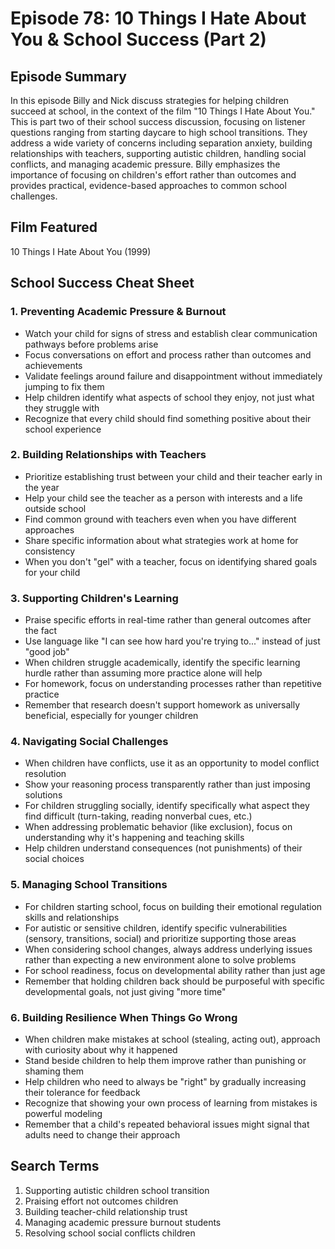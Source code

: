 # Episode 78: 10 Things I Hate About You & School Success (Part 2)

## Episode Summary
In this episode Billy and Nick discuss strategies for helping children succeed at school, in the context of the film "10 Things I Hate About You." This is part two of their school success discussion, focusing on listener questions ranging from starting daycare to high school transitions. They address a wide variety of concerns including separation anxiety, building relationships with teachers, supporting autistic children, handling social conflicts, and managing academic pressure. Billy emphasizes the importance of focusing on children's effort rather than outcomes and provides practical, evidence-based approaches to common school challenges.

## Film Featured
10 Things I Hate About You (1999)

## School Success Cheat Sheet

### 1. Preventing Academic Pressure & Burnout
- Watch your child for signs of stress and establish clear communication pathways before problems arise
- Focus conversations on effort and process rather than outcomes and achievements
- Validate feelings around failure and disappointment without immediately jumping to fix them
- Help children identify what aspects of school they enjoy, not just what they struggle with
- Recognize that every child should find something positive about their school experience

### 2. Building Relationships with Teachers
- Prioritize establishing trust between your child and their teacher early in the year
- Help your child see the teacher as a person with interests and a life outside school
- Find common ground with teachers even when you have different approaches
- Share specific information about what strategies work at home for consistency
- When you don't "gel" with a teacher, focus on identifying shared goals for your child

### 3. Supporting Children's Learning
- Praise specific efforts in real-time rather than general outcomes after the fact
- Use language like "I can see how hard you're trying to..." instead of just "good job"
- When children struggle academically, identify the specific learning hurdle rather than assuming more practice alone will help
- For homework, focus on understanding processes rather than repetitive practice
- Remember that research doesn't support homework as universally beneficial, especially for younger children

### 4. Navigating Social Challenges
- When children have conflicts, use it as an opportunity to model conflict resolution
- Show your reasoning process transparently rather than just imposing solutions
- For children struggling socially, identify specifically what aspect they find difficult (turn-taking, reading nonverbal cues, etc.)
- When addressing problematic behavior (like exclusion), focus on understanding why it's happening and teaching skills
- Help children understand consequences (not punishments) of their social choices

### 5. Managing School Transitions
- For children starting school, focus on building their emotional regulation skills and relationships
- For autistic or sensitive children, identify specific vulnerabilities (sensory, transitions, social) and prioritize supporting those areas
- When considering school changes, always address underlying issues rather than expecting a new environment alone to solve problems
- For school readiness, focus on developmental ability rather than just age
- Remember that holding children back should be purposeful with specific developmental goals, not just giving "more time"

### 6. Building Resilience When Things Go Wrong
- When children make mistakes at school (stealing, acting out), approach with curiosity about why it happened
- Stand beside children to help them improve rather than punishing or shaming them
- Help children who need to always be "right" by gradually increasing their tolerance for feedback
- Recognize that showing your own process of learning from mistakes is powerful modeling
- Remember that a child's repeated behavioral issues might signal that adults need to change their approach

## Search Terms
1. Supporting autistic children school transition
2. Praising effort not outcomes children
3. Building teacher-child relationship trust
4. Managing academic pressure burnout students
5. Resolving school social conflicts children